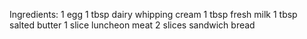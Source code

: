 Ingredients:
1 egg
1 tbsp dairy whipping cream
1 tbsp fresh milk
1 tbsp salted butter
1 slice luncheon meat
2 slices sandwich bread
